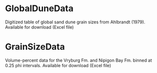 # GlobalDuneData
Digitized table of global sand dune grain sizes from Ahlbrandt (1979).
Available for download (Excel file)

# GrainSizeData
Volume-percent data for the Vryburg Fm. and Nipigon Bay Fm. binned at 0.25 phi intervals.
Available for download (Excel file)
